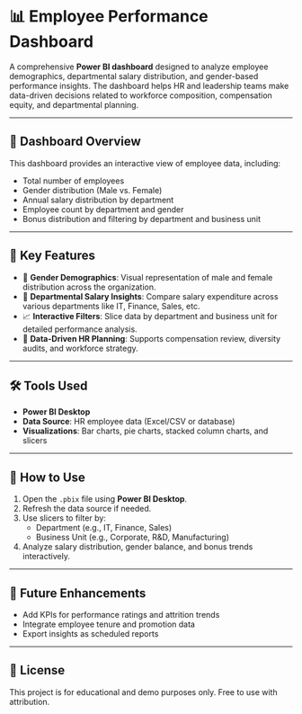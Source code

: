 # 📊 Employee Performance Dashboard

A comprehensive **Power BI dashboard** designed to analyze employee demographics, departmental salary distribution, and gender-based performance insights. The dashboard helps HR and leadership teams make data-driven decisions related to workforce composition, compensation equity, and departmental planning.

---

## 📌 Dashboard Overview

This dashboard provides an interactive view of employee data, including:
- Total number of employees
- Gender distribution (Male vs. Female)
- Annual salary distribution by department
- Employee count by department and gender
- Bonus distribution and filtering by department and business unit

---

## 🧠 Key Features

- 👥 **Gender Demographics**: Visual representation of male and female distribution across the organization.
- 💼 **Departmental Salary Insights**: Compare salary expenditure across various departments like IT, Finance, Sales, etc.
- 📈 **Interactive Filters**: Slice data by department and business unit for detailed performance analysis.
- 🎯 **Data-Driven HR Planning**: Supports compensation review, diversity audits, and workforce strategy.

---

## 🛠️ Tools Used

- **Power BI Desktop**
- **Data Source**: HR employee data (Excel/CSV or database)
- **Visualizations**: Bar charts, pie charts, stacked column charts, and slicers

---

## 🚀 How to Use

1. Open the `.pbix` file using **Power BI Desktop**.
2. Refresh the data source if needed.
3. Use slicers to filter by:
   - Department (e.g., IT, Finance, Sales)
   - Business Unit (e.g., Corporate, R&D, Manufacturing)
4. Analyze salary distribution, gender balance, and bonus trends interactively.

---

## 🔮 Future Enhancements

- Add KPIs for performance ratings and attrition trends
- Integrate employee tenure and promotion data
- Export insights as scheduled reports

---

## 📜 License

This project is for educational and demo purposes only. Free to use with attribution.


